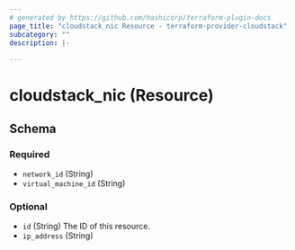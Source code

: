 ```yaml
---
# generated by https://github.com/hashicorp/terraform-plugin-docs
page_title: "cloudstack_nic Resource - terraform-provider-cloudstack"
subcategory: ""
description: |-
  
---
```


# cloudstack_nic (Resource)





<!-- schema generated by tfplugindocs -->
## Schema

### Required

- `network_id` (String)
- `virtual_machine_id` (String)

### Optional

- `id` (String) The ID of this resource.
- `ip_address` (String)


